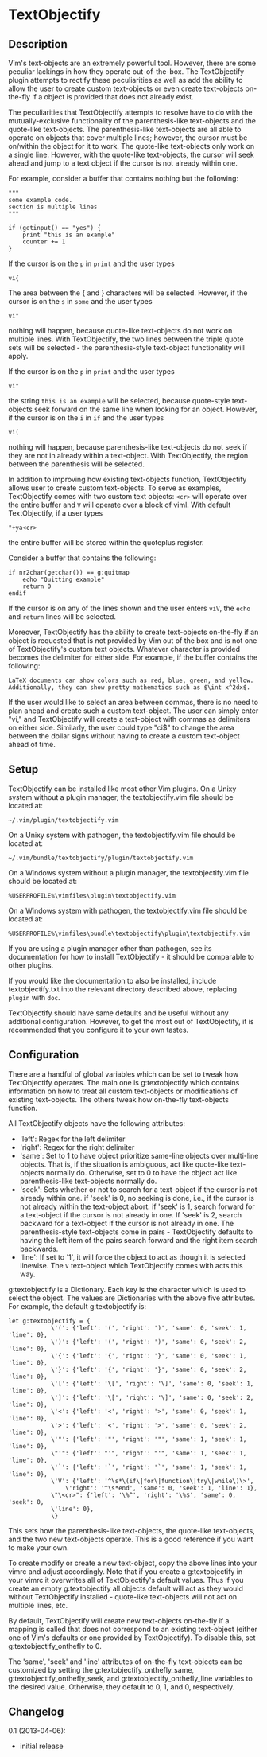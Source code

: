 TextObjectify
=============

Description
-----------

Vim's text-objects are an extremely powerful tool.  However, there are some
peculiar lackings in how they operate out-of-the-box.  The TextObjectify plugin
attempts to rectify these peculiarities as well as add the ability to allow the
user to create custom text-objects or even create text-objects on-the-fly
if a object is provided that does not already exist.

The peculiarities that TextObjectify attempts to resolve have to do with the
mutually-exclusive functionality of the parenthesis-like text-objects and the
quote-like text-objects.  The parenthesis-like text-objects are all able to
operate on objects that cover multiple lines; however, the cursor must be
on/within the object for it to work.  The quote-like text-objects only work
on a single line.  However, with the quote-like text-objects, the cursor will
seek ahead and jump to a text object if the cursor is not already within one.

For example, consider a buffer that contains nothing but the following:

    """
    some example code.
    section is multiple lines
    """

    if (getinput() == "yes") {
        print "this is an example"
        counter += 1
    }

If the cursor is on the `p` in `print` and the user types

    vi{

The area between the { and } characters will be selected.  However, if the
cursor is on the `s` in `some` and the user types

    vi"

nothing will happen, because quote-like text-objects do not work on multiple
lines.  With TextObjectify, the two lines between the triple quote sets will be
selected - the parenthesis-style text-object functionality will apply.

If the cursor is on the `p` in `print` and the user types

    vi"

the string `this is an example` will be selected, because quote-style
text-objects seek forward on the same line when looking for an object.
However, if the cursor is on the `i` in `if` and the user types

    vi(

nothing will happen, because parenthesis-like text-objects do not seek if
they are not in already within a text-object.  With TextObjectify, the region
between the parenthesis will be selected.

In addition to improving how existing text-objects function, TextObjectify
allows user to create custom text-objects.  To serve as examples,
TextObjectify comes with two custom text objects: `<cr>` will operate over the
entire buffer and `V` will operate over a block of viml.  With default
TextObjectify, if a user types

    "+ya<cr>

the entire buffer will be stored within the quoteplus register.

Consider a buffer that contains the following:

    if nr2char(getchar()) == g:quitmap
        echo "Quitting example"
        return 0
    endif

If the cursor is on any of the lines shown and the user enters `viV`, the
`echo` and `return` lines will be selected.

Moreover, TextObjectify has the ability to create text-objects on-the-fly if
an object is requested that is not provided by Vim out of the box and is not
one of TextObjectify's custom text objects.  Whatever character is provided
becomes the delimiter for either side.  For example, if the buffer contains the
following:


    LaTeX documents can show colors such as red, blue, green, and yellow.
    Additionally, they can show pretty mathematics such as $\int x^2dx$.

If the user would like to select an area between commas, there is no need to
plan ahead and create such a custom text-object.  The user can simply enter
"vi," and TextObjectify will create a text-object with commas as delimiters
on either side.  Similarly, the user could type "ci$" to change the area
between the dollar signs without having to create a custom text-object ahead
of time.

Setup
-----

TextObjectify can be installed like most other Vim plugins.  On a Unixy system
without a plugin manager, the textobjectify.vim file should be located at:

    ~/.vim/plugin/textobjectify.vim

On a Unixy system with pathogen, the textobjectify.vim file should be located at:

    ~/.vim/bundle/textobjectify/plugin/textobjectify.vim

On a Windows system without a plugin manager, the textobjectify.vim file should be located at:

    %USERPROFILE%\vimfiles\plugin\textobjectify.vim

On a Windows system with pathogen, the textobjectify.vim file should be located at:

    %USERPROFILE%\vimfiles\bundle\textobjectify\plugin\textobjectify.vim

If you are using a plugin manager other than pathogen, see its documentation
for how to install TextObjectify - it should be comparable to other plugins.

If you would like the documentation to also be installed, include textobjectify.txt
into the relevant directory described above, replacing `plugin` with `doc`.

TextObjectify should have same defaults and be useful without any additional
configuration.  However, to get the most out of TextObjectify, it is
recommended that you configure it to your own tastes.

Configuration
-------------

There are a handful of global variables which can be set to tweak how
TextObjectify operates.  The main one is g:textobjectify which contains
information on how to treat all custom text-objects or modifications of
existing text-objects.  The others tweak how on-the-fly text-objects
function.

All TextObjectify objects have the following attributes:

- 'left':  Regex for the left delimiter
- 'right': Regex for the right delimiter
- 'same':  Set to 1 to have object prioritize same-line objects over multi-line
  objects.  That is, if the situation is ambiguous, act like quote-like
  text-objects normally do.  Otherwise, set to 0 to have the object act like
  parenthesis-like text-objects normally do.
- 'seek': Sets whether or not to search for a text-object if the cursor is
  not already within one.  if 'seek' is 0, no seeking is done, i.e., if the
  cursor is not already within the text-object abort.  if 'seek' is 1, search
  forward for a text-object if the cursor is not already in one.  If 'seek'
  is 2, search backward for a text-object if the cursor is not already in
  one.  The parenthesis-style text-objects come in pairs - TextObjectify
  defaults to having the left item of the pairs search forward and the right
  item search backwards.
- 'line': If set to '1', it will force the object to act as though it is
  selected linewise.  The `V` text-object which TextObjectify comes with acts
  this way.

g:textobjectify is a Dictionary.  Each key is the character which is used
to select the object.  The values are Dictionaries with the above five
attributes.  For example, the default g:textobjectify is:

    let g:textobjectify = {
                \'(': {'left': '(', 'right': ')', 'same': 0, 'seek': 1, 'line': 0},
                \')': {'left': '(', 'right': ')', 'same': 0, 'seek': 2, 'line': 0},
                \'{': {'left': '{', 'right': '}', 'same': 0, 'seek': 1, 'line': 0},
                \'}': {'left': '{', 'right': '}', 'same': 0, 'seek': 2, 'line': 0},
                \'[': {'left': '\[', 'right': '\]', 'same': 0, 'seek': 1, 'line': 0},
                \']': {'left': '\[', 'right': '\]', 'same': 0, 'seek': 2, 'line': 0},
                \'<': {'left': '<', 'right': '>', 'same': 0, 'seek': 1, 'line': 0},
                \'>': {'left': '<', 'right': '>', 'same': 0, 'seek': 2, 'line': 0},
                \'"': {'left': '"', 'right': '"', 'same': 1, 'seek': 1, 'line': 0},
                \"'": {'left': "'", 'right': "'", 'same': 1, 'seek': 1, 'line': 0},
                \'`': {'left': '`', 'right': '`', 'same': 1, 'seek': 1, 'line': 0},
                \'V': {'left': '^\s*\(if\|for\|function\|try\|while\)\>',
                    \'right': '^\s*end', 'same': 0, 'seek': 1, 'line': 1},
                \"\<cr>": {'left': '\%^', 'right': '\%$', 'same': 0, 'seek': 0,
                \'line': 0},
                \}

This sets how the parenthesis-like text-objects, the quote-like
text-objects, and the two new text-objects operate.  This is a good
reference if you want to make your own.

To create modify or create a new text-object, copy the above lines into your
vimrc and adjust accordingly.  Note that if you create a g:textobjectify in
your vimrc it overwrites all of TextObjectify's default values.  Thus if you
create an empty g:textobjectify all objects default will act as they would
without TextObjectify installed - quote-like text-objects will not act on
multiple lines, etc.

By default, TextObjectify will create new text-objects on-the-fly if a
mapping is called that does not correspond to an existing text-object (either
one of Vim's defaults or one provided by TextObjectify).  To disable this, set
g:textobjectify_onthefly to 0.

The 'same', 'seek' and 'line' attributes of on-the-fly text-objects can be
customized by setting the g:textobjectify_onthefly_same,
g:textobjectify_onthefly_seek, and g:textobjectify_onthefly_line variables
to the desired value.  Otherwise, they default to 0, 1, and 0, respectively.

Changelog
---------

0.1 (2013-04-06):
 - initial release

